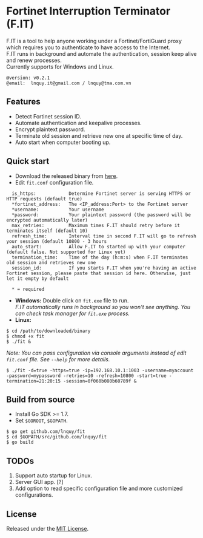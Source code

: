 # Fortinet Interruption Terminator (F.IT)
F.IT is a tool to help anyone working under a Fortinet/FortiGuard proxy which requires you to authenticate to have access to the Internet.  
F.IT runs in background and automate the authentication, session keep alive and renew processes.  
Currently supports for Windows and Linux.  
```
@version: v0.2.1
@email:  lnquy.it@gmail.com / lnquy@tma.com.vn
```

## Features
- Detect Fortinet session ID.
- Automate authentication and keepalive processes.
- Encrypt plaintext password.
- Terminate old session and retrieve new one at specific time of day.
- Auto start when computer booting up.

## Quick start
 - Download the released binary from [here](#).
 - Edit `fit.conf` configuration file.
 ```
   is_https:            Determine Fortinet server is serving HTTPS or HTTP requests (default true)
   *fortinet_address:   The <IP_address:Port> to the Fortinet server
   *username:           Your username
   *password:           Your plaintext password (the password will be encrypted automatically later)
   max_retries:         Maximum times F.IT should retry before it terminates itself (default 10)
   refresh_time:        Interval time in second F.IT will go to refresh your session (default 10800 - 3 hours
   auto_start:          Allow F.IT to started up with your computer (default false. Not supported for Linux yet)
   termination_time:    Time of the day (h:m:s) when F.IT terminates old session and retrieves new one
   session_id:          If you starts F.IT when you're having an active Fortinet session, please paste that session id here. Otherwise, just let it empty by default
   
   * = required
 ```
 - **Windows:** Double click on `fit.exe` file to run.  
   *F.IT automatically runs in background so you won't see anything. You can check task manager for `fit.exe` process.*
 - **Linux:** 
 ```
 $ cd /path/to/downloaded/binary
 $ chmod +x fit
 $ ./fit &
 ```
 *Note: You can pass configuration via console arguments instead of edit `fit.conf` file. See `--help` for more details.*  
 ```
 $ ./fit -d=true -https=true -ip=192.168.10.1:1003 -username=myaccount -password=mypassword -retries=10 -refresh=10800 -start=true -termination=21:20:15 -session=0f060b080b60789f &
 ```  
 
## Build from source
- Install Go SDK >= 1.7.
- Set `$GOROOT`, `$GOPATH`.
```
$ go get github.com/lnquy/fit
$ cd $GOPATH/src/github.com/lnquy/fit
$ go build
```  

## TODOs
1. Support auto startup for Linux.
2. Server GUI app. [?]
3. Add option to read specific configuration file and more customized configurations.

## License
Released under the [MIT License](LICENSE.txt).